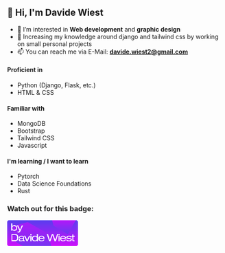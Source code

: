 ## 👋 Hi, I'm Davide Wiest
- 👀 I’m interested in **Web development** and **graphic design**
- 🌱 Increasing my knowledge around django and tailwind css by working on small personal projects
- 📫 You can reach me via E-Mail: **[davide.wiest2@gmail.com](mailto:davide.wiest2@gmail.com)**

#### Proficient in
- Python (Django, Flask, etc.)
- HTML & CSS

#### Familiar with
- MongoDB
- Bootstrap
- Tailwind CSS
- Javascript

#### I'm learning / I want to learn
- Pytorch
- Data Science Foundations
- Rust

### Watch out for this badge:

![By Davide Wiest](https://github.com/DavideWiest/DavideWiest/blob/main/davidewiest-badge-sm.png?raw=true)
